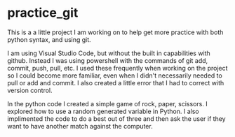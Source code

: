 # practice_git
This is a a little project I am working on to help get more practice with both python syntax, and using git. 

I am using Visual Studio Code, but without the built in capabilities with github. Instead I was using powershell with the commands of git add, commit, push, pull, etc. I used these frequently when working on the project so I could become more familiar, even when I didn't necessarily needed to pull or add and commit. I also created a little error that I had to correct with version control.

In the python code I created a simple game of rock, paper, scissors. I explored how to use a random generated variable in Python. I also implimented the code to do a best out of three and then ask the user if they want to have another match against the computer. 